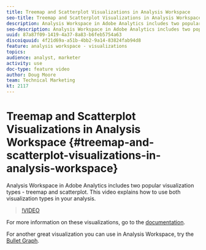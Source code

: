 ```yaml
---
title: Treemap and Scatterplot Visualizations in Analysis Workspace
seo-title: Treemap and Scatterplot Visualizations in Analysis Workspace
description: Analysis Workspace in Adobe Analytics includes two popular visualization types - treemap and scatterplot. This video explains how to use both visualization types in your analysis.
seo-description: Analysis Workspace in Adobe Analytics includes two popular visualization types - treemap and scatterplot. This video explains how to use both visualization types in your analysis.
uuid: 87a87f09-1419-4a37-8a83-b6feb5754a63
discoiquuid: 4f21d69a-a51b-4bb2-9a14-83824fab94d8
feature: analysis workspace - visualizations
topics: 
audience: analyst, marketer
activity: use
doc-type: feature video
author: Doug Moore
team: Technical Marketing
kt: 2117
---
```


# Treemap and Scatterplot Visualizations in Analysis Workspace {#treemap-and-scatterplot-visualizations-in-analysis-workspace}

Analysis Workspace in Adobe Analytics includes two popular visualization types - treemap and scatterplot. This video explains how to use both visualization types in your analysis.

>[!VIDEO](https://video.tv.adobe.com/v/23988/?quality=12)

For more information on these visualizations, go to the [documentation](https://marketing.adobe.com/resources/help/en_US/analytics/analysis-workspace/treemap.html).

For another great visualization you can use in Analysis Workspace, try the [Bullet Graph](https://helpx.adobe.com/analytics/kt/using/bullet-graph-viz-analysis-workspace-feature-video-use.html).
